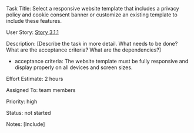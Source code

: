Task Title: Select a responsive website template that includes a privacy policy and cookie consent banner or customize an existing template to include these features.

User Story: [Story 3.1.1](../../stories/story_3.1.1.md)

Description: [Describe the task in more detail. What needs to be done? What are the acceptance criteria? What are the dependencies?]
* acceptance criteria: The website template must be fully responsive and display properly on all devices and screen sizes.

Effort Estimate: 2 hours

Assigned To: team members

Priority: high

Status: not started

Notes: [Include]